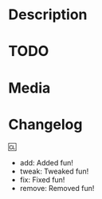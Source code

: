 # Description
<!--
Describe the Pull Request here.
What does it change?
What other things could this impact?
-->

# TODO
<!--
If this PR is a work in progress, you can keep track of what you need to do here.
A checklist can be make using the following syntax:
- [ ] Task
- [x] Completed Task
- [ ] Other Task
-->

# Media
<!--
If applicable, add screenshots or videos to showcase your PR.
This makes it much easier for us to merge PRs.
Refactors or small fixes are exempt, but all PRs which make ingame changes (adding clothing, items, new features, etc) must include ingame media or the PR will not be merged.
Use screenshot software like Window's built in snipping tool, ShareX, Lightshot, or recording software like ShareX (gif), ScreenToGif, or Open Broadcaster Software (cross platform).
If you're unsure whether your PR will require media, ask a maintainer.
-->


# Changelog
<!--
Here you can fill out a changelog that will automatically be added to the game when your PR is merged.
There are 4 icons for changelog entries: add, remove, tweak, fix.

You can put your name after the :cl: symbol to change the name that shows in the changelog.
Like so:
:cl: PJB

Generally, only put things in changelogs that players actually care about.
Stuff like "Refactored X system, no changes should be visible" shouldn't be on a changelog.

For writing actual entries, don't consider the entry type suffix (e.g. add) to be "part" of the sentence:
bad: - add: a new tool for engineers
good: - add: added a new tool for engineers
-->

:cl:
- add: Added fun!
- tweak: Tweaked fun!
- fix: Fixed fun!
- remove: Removed fun!
